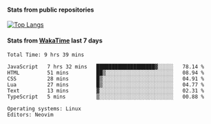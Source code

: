 #### Stats from public repositories

[![Top Langs](https://github-readme-stats.vercel.app/api/top-langs/?username=hyoghurt&layout=compact&exclude_repo=multiserver,docker_compose&langs_count=6)](https://github.com/anuraghazra/github-readme-stats)

#### Stats from [WakaTime](https://wakatime.com/@hyoghurt) last 7 days
<!--START_SECTION:waka-->

```text
Total Time: 9 hrs 39 mins

JavaScript   7 hrs 32 mins   ███████████████████▓░░░░░   78.14 %
HTML         51 mins         ██▒░░░░░░░░░░░░░░░░░░░░░░   08.94 %
CSS          28 mins         █▒░░░░░░░░░░░░░░░░░░░░░░░   04.91 %
Lua          27 mins         █▒░░░░░░░░░░░░░░░░░░░░░░░   04.77 %
Text         13 mins         ▓░░░░░░░░░░░░░░░░░░░░░░░░   02.31 %
TypeScript   5 mins          ▒░░░░░░░░░░░░░░░░░░░░░░░░   00.88 %

Operating systems: Linux
Editors: Neovim
```

<!--END_SECTION:waka-->
